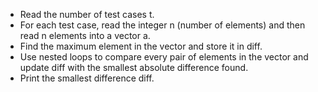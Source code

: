 - Read the number of test cases t.
- For each test case, read the integer n (number of elements) and then read n elements into a vector a.
- Find the maximum element in the vector and store it in diff.
- Use nested loops to compare every pair of elements in the vector and update diff with the smallest absolute difference found.
- Print the smallest difference diff.
